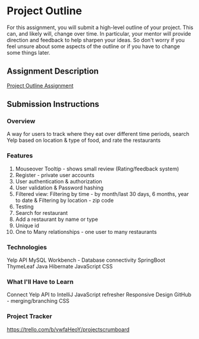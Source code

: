 # Project Outline
For this assignment, you will submit a high-level outline of your project. This can, and likely will, change over time. In particular, your mentor will provide direction and feedback to help sharpen your ideas. So don't worry if you feel unsure about some aspects of the outline or if you have to change some things later.

## Assignment Description
[Project Outline Assignment](https://education.launchcode.org/liftoff/modules/assignments/project-outline)

## Submission Instructions

### Overview
A way for users to track where they eat over different time periods, search Yelp based on location & type of food, and rate the restaurants

### Features
1.	Mouseover Tooltip - shows small review (Rating/feedback system)
2.	Register - private user accounts 
3.	User authentication & authorization
4.	User validation & Password hashing
5.	Filtered view: Filtering by time - by month/last 30 days, 6 months, year to date & Filtering by location - zip code
6.	Testing
7.	Search for restaurant 
8.	Add a restaurant by name or type
9.	Unique id
10.	One to Many relationships - one user to many restaurants


### Technologies
Yelp API
MySQL Workbench - Database connectivity
SpringBoot
ThymeLeaf
Java
Hibernate
JavaScript
CSS



### What I'll Have to Learn
Connect Yelp API to IntelliJ 
JavaScript refresher
Responsive Design
GitHub - merging/branching
CSS

### Project Tracker
https://trello.com/b/vwfaHeoY/projectscrumboard
